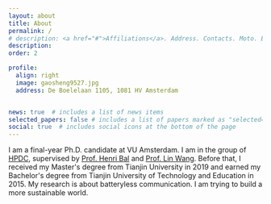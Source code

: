 ```yaml
---
layout: about
title: About
permalink: /
# description: <a href="#">Affiliations</a>. Address. Contacts. Moto. Etc.
description: 
order: 2

profile:
  align: right
  image: gaosheng9527.jpg
  address: De Boelelaan 1105, 1081 HV Amsterdam


news: true  # includes a list of news items
selected_papers: false # includes a list of papers marked as "selected={true}"
social: true  # includes social icons at the bottom of the page
---
```


I am a final-year Ph.D. candidate at VU Amsterdam. I am in the group of <a href="https://www.vuhpdc.net/people/" target="_blank">HPDC</a>, supervised by <a href="https://www.vuhpdc.net/henri-bal/" target="_blank">Prof. Henri Bal</a> and <a href="https://linwang.info/" target="_blank">Prof. Lin Wang</a>.
Before that, I received my Master's degree from Tianjin University in 2019 and earned my Bachelor's degree from Tianjin University of Technology and Education in 2015.
My research is about batteryless communication. I am trying to build a more sustainable world.

<!-- Write your biography here. Tell the world about yourself. Link to your favorite [subreddit](http://reddit.com){:target="\_blank"}. You can put a picture in, too. The code is already in, just name your picture `prof_pic.jpg` and put it in the `img/` folder.

Put your address / P.O. box / other info right below your picture. You can also disable any these elements by editing `profile` property of the YAML header of your `_pages/about.md`. Edit `_bibliography/papers.bib` and Jekyll will render your [publications page](/al-folio/publications/) automatically.

Link to your social media connections, too. This theme is set up to use [Font Awesome icons](http://fortawesome.github.io/Font-Awesome/){:target="\_blank"} and [Academicons](https://jpswalsh.github.io/academicons/){:target="\_blank"}, like the ones below. Add your Facebook, Twitter, LinkedIn, Google Scholar, or just disable all of them. -->

<!-- I am an Assistant Professor in the [Embedded Systems Group](https://www.tudelft.nl/ewi/over-de-faculteit/afdelingen/software-technology/embedded-systems) of the Faculty of Electrical Engineering, Mathematics and Computer Science (EEMCS) at Delft University of Technology, the Netherlands. I received my Ph.D. from Nanyang Technological University, Singapore. Before that, I received my B.Eng. from Nankai University.

I am broadly interested in AIoT (AI+IoT), sensing, mobile computing, and deep learning. My goal is to build deployable AI-powered autonomous cyber-physical systems that are resilient and resource-aware. My research addresses the practical challenges of landing AI on IoT systems including the adversarial examples and privacy attacks, cross-modal learning, domain shift, and computation constraints. -->

<!-- ***I am looking for one Ph.D. and MSc students to conduct system research on resilient and deployable AIoT. Check the job description [here](https://song-qun.github.io/opening/).*** -->

<!-- My research interests also include exploiting physical knowledge to advance the learning process on embedded devices and developing privacy-preserved AIoT systems. -->
